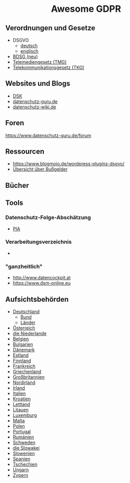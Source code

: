 <div>
  <h1 align="center">Awesome GDPR</h3>
</div>


## Verordnungen und Gesetze

* DSGVO
  * [deutsch](https://dsgvo-gesetz.de/)
  * [englisch](https://gdpr-info.eu/)
* [BDSG (neu)](https://dsgvo-gesetz.de/bdsg/)
* [Telemediengesetz (TMG)](http://www.gesetze-im-internet.de/tmg/)
* [Telekommunikationsgesetz (TKG)](https://www.gesetze-im-internet.de/tkg_2004/)



## Websites und Blogs	

* [DSK](https://www.datenschutzkonferenz-online.de/index.html)
* [datenschutz-guru.de](https://www.datenschutz-guru.de)
* [datenschutz-wiki.de](https://www.datenschutz-wiki.de/Hauptseite)



## Foren

https://www.datenschutz-guru.de/forum



## Ressourcen

* https://www.blogmojo.de/wordpress-plugins-dsgvo/
* [Übersicht über Bußgelder](http://enforcementtracker.com/)



## Bücher





## Tools

### Datenschutz-Folge-Abschätzung

* [PIA](https://www.cnil.fr/en/open-source-pia-software-helps-carry-out-data-protection-impact-assesment)

### Verarbeitungsverzeichnis

* 

### "ganzheitlich"

* http://www.datencockpit.at
* https://www.dsm-online.eu



## Aufsichtsbehörden

* [Deutschland](https://www.datenschutz-wiki.de/Aufsichtsbeh%C3%B6rden_und_Landesdatenschutzbeauftragte)
  * [Bund](https://www.bfdi.bund.de/DE/Home/home_node.html)
  * [Länder](https://www.bfdi.bund.de/DE/Infothek/Anschriften_Links/AufsBehoerdFuerDenNichtOeffBereich/AufsichtsbehoerdenNichtOeffBereich_liste.html)
* [Österreich](https://www.dsb.gv.at/)
* [die Niederlande](https://www.autoriteitpersoonsgegevens.nl/en)
* [Belgien](https://www.dataprotectionauthority.be/)
* [Bulgarien](https://www.cpdp.bg/en/index.php?p=home&aid=0)
* [Dänemark](https://www.datatilsynet.dk/english/)
* [Estland](https://www.aki.ee/en)
* [Finnland](https://tietosuoja.fi/en/home)
* [Frankreich](https://www.cnil.fr/en/home)
* [Griechenland](http://www.dpa.gr/portal/page?_pageid=33,40911&_dad=portal&_schema=PORTAL)
* [Großbritannien](https://ico.org.uk/)
* [Nordirland](https://ico.org.uk/about-the-ico/who-we-are/northern-ireland-office/) 
* [Irland](https://www.dataprotection.ie/)
* [Italien](https://www.garanteprivacy.it/web/guest/home_en/who_we_are)
* [Kroatien](https://azop.hr/data-protection-agency)
* [Lettland](https://www.dvi.gov.lv/en/)
* [Litauen](https://www.ada.lt/go.php/lit/english)
* [Luxemburg](https://cnpd.public.lu/en.html)
* [Malta](https://idpc.org.mt/en/Pages/Home.aspx)
* [Polen](https://uodo.gov.pl/en)
* [Portugal](https://www.cnpd.pt/english/index_en.htm)
* [Rumänien](https://www.dataprotection.ro/index.jsp?page=home&lang=en)
* [Schweden](https://www.government.se/government-agencies/the-swedish-data-protection-authority/)
* [die Slowakei](https://dataprotection.gov.sk/uoou/en)
* [Slowenien](https://www.ip-rs.si/en/)
* [Spanien](https://www.aepd.es/)
* [Tschechien](https://www.uoou.cz/en/)
* [Ungarn](https://www.naih.hu/general-information.html)
* [Zypern](http://www.dataprotection.gov.cy/dataprotection/dataprotection.nsf/home_el/home_el?opendocument)